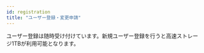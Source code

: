 ```yaml
---
id: registration
title: "ユーザー登録・変更申請"
---
```


ユーザー登録は随時受け付けています。新規ユーザー登録を行うと高速ストレージ1TBが利用可能となります。

